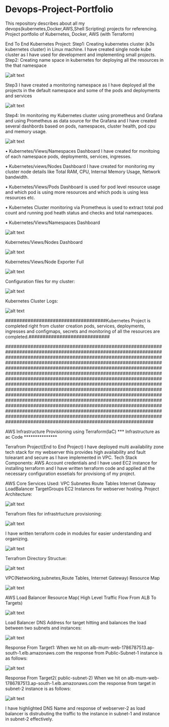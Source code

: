 # Devops-Project-Portfolio
This repository describes about all my devops(kubernetes,Docker,AWS,Shell Scripting) projects for referencing.
Project portfolio of Kubernetes, Docker,  AWS (with Terraform)

End To End Kubernetes Project:
Step1:
Creating kubernetes cluster (k3s kubernetes cluster) in Linux machine. I have created single node kube cluster as I have used for development and implementing small projects.
Step2: 
Creating name space in kubernetes for deploying all the resources in the that namespace

![alt text](image.png)

Step3
I have created a monitoring namespace as I have deployed all the projects in the default namespace and some of the pods and deployments and services 

![alt text](image-1.png)

Step4:
Im monitoring my Kubernetes cluster using prometheus and Grafana and using Prometheus as data source for the Grafana and I have created several dashbords based on pods, namespaces, cluster health, pod cpu and memory usage.

![alt text](image-2.png)

•	Kubernetes/Views/Namespaces   Dashboard I have created for monitoing of each namespace pods, deployments, services, ingresses.

•	Kubernetes/views/Nodes Dashboard I have created for monitoring my cluster node details like Total RAM, CPU, Internal Memory Usage, Network bandwidth.

•	Kubernetes/Views/Pods Dashboard is used for pod level resource usage and which pod is using more resources and which pods is using less resources etc.

•	Kubernetes Cluster monitoring via Prometheus is used to extract total pod count and running pod heath status and checks and total  namespaces.


•	Kubernetes/Views/Namespaces Dashboard

![alt text](image-3.png)


Kubernetes/Views/Nodes  Dashboard

![alt text](image-4.png)


Kubernetes/Views/Node Exporter Full 

![alt text](image-5.png)

Configuration files for my cluster:

![alt text](image-6.png)

Kubernetes Cluster Logs: 

![alt text](image-7.png)



####################################Kubernetes Project is completed right from cluster creation pods, services, deployments, ingresses and configmaps, secrets and monitoring of all the resources are completed.#############################







#####################################################################################################################################################################################################################################################################################################################################################################################################################################################################################################################################################################################################################################################################################################################################################################################################################################################################



AWS Infrastructure Provisioning using Terraform(IaC) *** Infrastructure as ac Code ***************


Terrafrom Project(End to End Project) 
I have deployed multi availability zone tech stack for my webserver this provides high availability and fault tolearant and secure as I have implemented in VPC.
Tech Stack Components:
AWS Account credentials and I have used EC2 instance for installing terraform and I have written terraform code and applied all the necessary configuration essetials for provisiong of my project.

AWS Core Services Used:
VPC  Subnetes   Route Tables   Internet Gateway   LoadBalancer   TargetGroups  EC2 Instances for webserver hosting.
Project  Architecture:

![alt text](image-8.png)


Terrafrom files for infrastrtucture provisioning:

![alt text](image-9.png) 

I have written terraform code in modules for easier understanding and organizing.


![alt text](image-10.png)

Terrafrom Directory Structue:

![alt text](image-11.png)


VPC(Networking,subnetes,Route Tables, Internet Gateway) Resource Map 

![alt text](image-12.png)

AWS Load Balancer Resource Map( High Level Traffic Flow From ALB To Targets)

![alt text](image-13.png)

Load Balancer DNS Address for target hitting and balances the load between two subnets and instances:

![alt text](image-14.png)


Response From Target1:
When we hit on  alb-mum-web-1786787513.ap-south-1.elb.amazonaws.com  the response from Public-Subnet-1 instance is as follows:

![alt text](image-15.png)

Response From Target2( public-subnet-2)
When we hit on  alb-mum-web-1786787513.ap-south-1.elb.amazonaws.com  the response from target in subnet-2  instance is as follows:

![alt text](image-16.png)

I have highlighted DNS Name and response of webserver-2 as load balancer is distrubuting the traffic to the instance in subnet-1 and instance in subnet-2 effectively.

